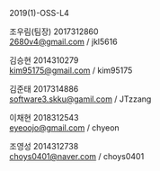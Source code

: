 2019(1)-OSS-L4  

조우림(팀장) 2017312860  
2680v4@gmail.com / jkl5616  
  
김승현 2014310279  
kim95175@gmail.com / kim95175  

김준태 2017314886  
software3.skku@gamil.com / JTzzang 

이채현 2018312543  
eyeoojo@gmail.com / chyeon  

조영성 2014312738  
choys0401@naver.com / choys0401  

